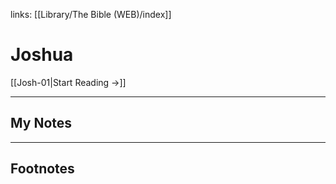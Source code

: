 links: [[Library/The Bible (WEB)/index]]
# Joshua

[[Josh-01|Start Reading →]]

---
## My Notes

---
## Footnotes